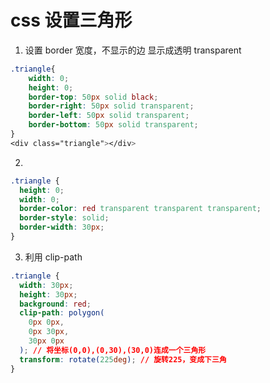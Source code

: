 # css 设置三角形

1. 设置 border 宽度，不显示的边 显示成透明 transparent

```css
.triangle{
    width: 0;
    height: 0;
    border-top: 50px solid black;
    border-right: 50px solid transparent;
    border-left: 50px solid transparent;
    border-bottom: 50px solid transparent;
}
<div class="triangle"></div>
```

2.

```css
.triangle {
  height: 0;
  width: 0;
  border-color: red transparent transparent transparent;
  border-style: solid;
  border-width: 30px;
}
```

3. 利用 clip-path

```css
.triangle {
  width: 30px;
  height: 30px;
  background: red;
  clip-path: polygon(
    0px 0px,
    0px 30px,
    30px 0px
  ); // 将坐标(0,0),(0,30),(30,0)连成一个三角形
  transform: rotate(225deg); // 旋转225，变成下三角
}
```
